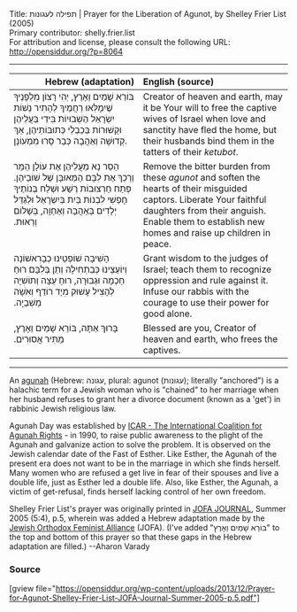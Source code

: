 <html>
<head></head>
<body>
Title: תפילה לעגונות | Prayer for the Liberation of Agunot, by Shelley Frier List (2005)<br />
Primary contributor: shelly.frier.list<br />
For attribution and license, please consult the following URL: <a href="http://opensiddur.org/?p=8064">http://opensiddur.org/?p=8064</a>
<p />
<hr />

<table style="margin-left: auto;margin-right: auto;" class="draggable">
<thead><tr><th id="x" style="text-align: right;">Hebrew (adaptation)</th><th style="text-align: left;">English (source)</th></tr></thead>
<tbody>
<tr>
<td style="vertical-align:top;" width="46%">
<div class="liturgy"><span lang="he">
בּוֹרֵא שָׁמַיִם וַאָרֶץ, 
יְהִי רָצוֹן מִלְפָנֶיךָ שֶׁיִמָלְּאוּ רַחֲמֶיךָ לְהָתִיר נְשׁוֹת יִשְׂרָאֵל הַשְׁבוּיוֹת 
בִּידֵי בַּעֲלֵיהֶן וּקָשׁוּרוֹת בְּכַבְלֵי כְּתוּבּוֹתֵיהֶן, 
אַךְ קְדוּשָׁה וְאַהֲבָה כְּבַר סָרוּ מִמְעוֹנָן. 
</span></div></td>
 
<td style="vertical-align:top;" width="53%"><div class="english">
Creator of heaven and earth, 
may it be Your will to free the captive wives of Israel 
when love and sanctity have fled the home, 
but their husbands bind them in the tatters of their <em>ketubot</em>. 
</div></td></tr>


<tr><td style="vertical-align:top;" width="46%"><div class="liturgy"><span lang="he">
הַסֵר נָא מֵעֲלֵיהֶן אֶת עוֹלָן הַמַּר 
וְרַכֵךְ אֶת לִבָּם הַמְּאוּבָּן שֶׁל שׁוֹבֵיהֶן. 
פְּתַח חַרְצוּבוֹת רֶשַׁע וּשְׁלַח בְּנוֹתֶיךָ חָפְשִׁי לִבְנוֹת בַּיִת בְּיִשְׂרָאֵל 
וּלְגַדֵּל יְלָדִים בְּאַהֲבָה וְאַחְוָה, בְּשָׁלוֹם וְרֵאוּת.‏
</span></div></td>
 
<td style="vertical-align:top;" width="53%"><div class="english">
Remove the bitter burden from these <em>agunot</em> 
and soften the hearts of their misguided captors. 
Liberate Your faithful daughters from their anguish. 
Enable them to establish new homes and raise up children in peace.
</div></td></tr>


<tr><td style="vertical-align:top;" width="46%"><div class="liturgy"><span lang="he">
הָשִׁיבָה שׁוֹפְטֵינוּ כְבָרִאשׁוֹנָה וְיוֹעַצֵינוּ כְּבַתְחִילָה 
וְתֵן בְּלִבָּם רוּחַ חַכְמָה וּגְבוּרָה, 
רוּחַ עֵצָה וְתוֹשִׁיָה לְהָצִיל עָשׁוּק מִיָד רוֹדֵף וְאִשָׁה מֵשִׁבְיָה.‏
</span></div></td>
 
<td style="vertical-align:top;" width="53%"><div class="english">
Grant wisdom to the judges of Israel;
teach them to recognize oppression and rule against it. 
Infuse our rabbis with the courage to use their power for good alone.
</div></td></tr>


<tr><td style="vertical-align:top;" width="46%"><div class="liturgy"><span lang="he">
בָּרוּךְ אַתָּה, 
בּוֹרֵא שָׁמַיִם וַאָרֶץ, 
מַתִּיר אֲסוּרִים.‏
</span></div></td>
 
<td style="vertical-align:top;" width="53%"><div class="english">
Blessed are you, 
Creator of heaven and earth, 
who frees the captives.
</td></tr>
</tbody></table>

<hr />
An <a href="https://www.jofa.org/agunot">agunah</a> (Hebrew: עגונה‎, plural: agunot (עגונות); literally "anchored") is a halachic term for a Jewish woman who is "chained" to her marriage when her husband refuses to grant her a divorce document (known as a 'get') in rabbinic Jewish religious law.

Agunah Day was established by <a href="http://www.icar.org.il/">ICAR - The International Coalition for Agunah Rights</a> - in 1990, to raise public awareness to the plight of the Agunah and galvanize action to solve the problem. It is observed on the Jewish calendar date of the Fast of Esther. Like Esther, the Agunah of the present era does not want to be in the marriage in which she finds herself. Many women who are refused a get live in fear of their spouses and live a double life, just as Esther led a double life. Also, like Esther, the Agunah, a victim of get-refusal, finds herself lacking control of her own freedom.

Shelley Frier List's prayer was originally printed in <a href="https://www.broydeblog.net/uploads/8/0/4/0/80408218/can_there_be_solutions_s.pdf">JOFA JOURNAL</a>, Summer 2005 (5:4), p.5, wherein was added a Hebrew adaptation made by the <a href="http://www.jofa.org/Education/JOFA_Journal">Jewish Orthodox Feminist Alliance</a> (JOFA). (I've added "בּוֹרֵא שָׁמַיִם וַאָרֶץ" to the top and bottom of this prayer so that these gaps in the Hebrew adaptation are filled.) --Aharon Varady 


<h3>Source</h3>

[gview file="https://opensiddur.org/wp-content/uploads/2013/12/Prayer-for-Agunot-Shelley-Frier-List-JOFA-Journal-Summer-2005-p.5.pdf"]
</body>
</html>